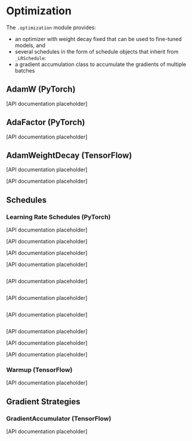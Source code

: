 <!--Copyright 2020 The HuggingFace Team. All rights reserved.

Licensed under the Apache License, Version 2.0 (the "License"); you may not use this file except in compliance with
the License. You may obtain a copy of the License at

http://www.apache.org/licenses/LICENSE-2.0

Unless required by applicable law or agreed to in writing, software distributed under the License is distributed on
an "AS IS" BASIS, WITHOUT WARRANTIES OR CONDITIONS OF ANY KIND, either express or implied. See the License for the
specific language governing permissions and limitations under the License.

⚠️ Note that this file is in Markdown but contain specific syntax for our doc-builder (similar to MDX) that may not be
rendered properly in your Markdown viewer.

-->

# Optimization

The `.optimization` module provides:

- an optimizer with weight decay fixed that can be used to fine-tuned models, and
- several schedules in the form of schedule objects that inherit from `_LRSchedule`:
- a gradient accumulation class to accumulate the gradients of multiple batches

## AdamW (PyTorch)

[API documentation placeholder]

## AdaFactor (PyTorch)

[API documentation placeholder]

## AdamWeightDecay (TensorFlow)

[API documentation placeholder]

[API documentation placeholder]

## Schedules

### Learning Rate Schedules (PyTorch)

[API documentation placeholder]

[API documentation placeholder]

[API documentation placeholder]

[API documentation placeholder]

<img alt="" src="https://huggingface.co/datasets/huggingface/documentation-images/resolve/main/warmup_constant_schedule.png"/>

[API documentation placeholder]

<img alt="" src="https://huggingface.co/datasets/huggingface/documentation-images/resolve/main/warmup_cosine_schedule.png"/>

[API documentation placeholder]

<img alt="" src="https://huggingface.co/datasets/huggingface/documentation-images/resolve/main/warmup_cosine_hard_restarts_schedule.png"/>

[API documentation placeholder]

<img alt="" src="https://huggingface.co/datasets/huggingface/documentation-images/resolve/main/warmup_linear_schedule.png"/>

[API documentation placeholder]

[API documentation placeholder]

[API documentation placeholder]

### Warmup (TensorFlow)

[API documentation placeholder]

## Gradient Strategies

### GradientAccumulator (TensorFlow)

[API documentation placeholder]